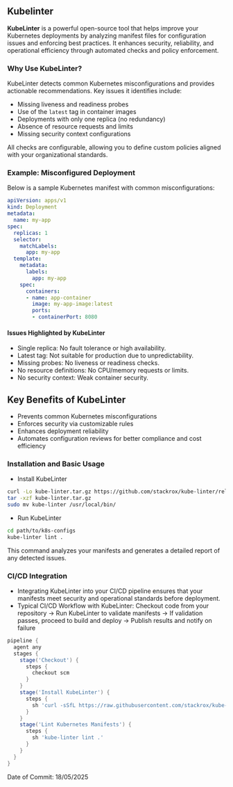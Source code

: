 ## Kubelinter

**KubeLinter** is a powerful open-source tool that helps improve your Kubernetes deployments by analyzing manifest files for configuration issues and enforcing best practices. It enhances security, reliability, and operational efficiency through automated checks and policy enforcement.


### Why Use KubeLinter?

KubeLinter detects common Kubernetes misconfigurations and provides actionable recommendations. Key issues it identifies include:

- Missing liveness and readiness probes
- Use of the `latest` tag in container images
- Deployments with only one replica (no redundancy)
- Absence of resource requests and limits
- Missing security context configurations

All checks are configurable, allowing you to define custom policies aligned with your organizational standards.

### Example: Misconfigured Deployment

Below is a sample Kubernetes manifest with common misconfigurations:

```yaml
apiVersion: apps/v1
kind: Deployment
metadata:
  name: my-app
spec:
  replicas: 1
  selector:
    matchLabels:
      app: my-app
  template:
    metadata:
      labels:
        app: my-app
    spec:
      containers:
      - name: app-container
        image: my-app-image:latest
        ports:
        - containerPort: 8080
```

#### Issues Highlighted by KubeLinter
- Single replica: No fault tolerance or high availability.
- Latest tag: Not suitable for production due to unpredictability.
- Missing probes: No liveness or readiness checks.
- No resource definitions: No CPU/memory requests or limits.
- No security context: Weak container security.


## Key Benefits of KubeLinter
- Prevents common Kubernetes misconfigurations
- Enforces security via customizable rules
- Enhances deployment reliability
- Automates configuration reviews for better compliance and cost efficiency

### Installation and Basic Usage

- Install KubeLinter
```bash
curl -Lo kube-linter.tar.gz https://github.com/stackrox/kube-linter/releases/download/0.2.3/kube-linter-linux-amd64.tar.gz
tar -xzf kube-linter.tar.gz
sudo mv kube-linter /usr/local/bin/
```
- Run KubeLinter
```bash
cd path/to/k8s-configs
kube-linter lint .
```
This command analyzes your manifests and generates a detailed report of any detected issues.

### CI/CD Integration

- Integrating KubeLinter into your CI/CD pipeline ensures that your manifests meet security and operational standards before deployment.
- Typical CI/CD Workflow with KubeLinter:
Checkout code from your repository -> Run KubeLinter to validate manifests -> If validation passes, proceed to build and deploy -> Publish results and notify on failure

```groovy
pipeline {
  agent any
  stages {
    stage('Checkout') {
      steps {
        checkout scm
      }
    }
    stage('Install KubeLinter') {
      steps {
        sh 'curl -sSfL https://raw.githubusercontent.com/stackrox/kube-linter/main/scripts/install.sh | sh -'
      }
    }
    stage('Lint Kubernetes Manifests') {
      steps {
        sh 'kube-linter lint .'
      }
    }
  }
}
```

Date of Commit: 18/05/2025